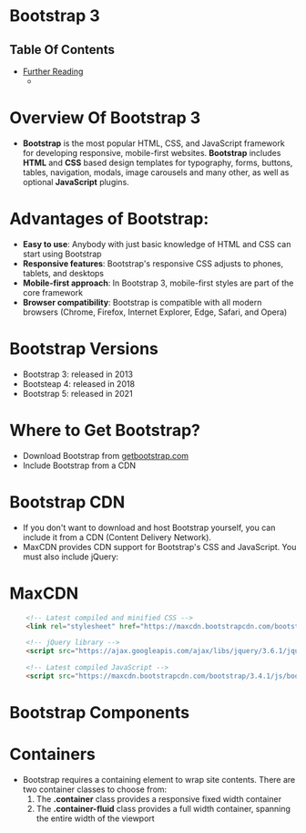 # Bootstrap 3

## Table Of Contents
- [Further Reading]()
    - []()

# Overview Of Bootstrap 3
* __Bootstrap__ is the most popular HTML, CSS, and JavaScript framework for developing responsive, mobile-first websites. __Bootstrap__ includes __HTML__ and __CSS__ based design templates for typography, forms, buttons, tables, navigation, modals, image carousels and many other, as well as optional __JavaScript__ plugins.

# Advantages of Bootstrap:
* __Easy to use__: Anybody with just basic knowledge of HTML and CSS can start using Bootstrap
* __Responsive features__: Bootstrap's responsive CSS adjusts to phones, tablets, and desktops
* __Mobile-first approach__: In Bootstrap 3, mobile-first styles are part of the core framework
* __Browser compatibility__: Bootstrap is compatible with all modern browsers (Chrome, Firefox, Internet Explorer, Edge, Safari, and Opera)

# Bootstrap Versions
- Bootstrap 3: released in 2013
- Bootsteap 4: released in 2018
- Bootstrap 5: released in 2021

# Where to Get Bootstrap?
* Download Bootstrap from [getbootstrap.com](https://getbootstrap.com/docs/5.3/getting-started/introduction/)
* Include Bootstrap from a CDN

# Bootstrap CDN
* If you don't want to download and host Bootstrap yourself, you can include it from a CDN (Content Delivery Network).
* MaxCDN provides CDN support for Bootstrap's CSS and JavaScript. You must also include jQuery:

# MaxCDN
```html
    <!-- Latest compiled and minified CSS -->
    <link rel="stylesheet" href="https://maxcdn.bootstrapcdn.com/bootstrap/3.4.1/css/bootstrap.min.css">

    <!-- jQuery library -->
    <script src="https://ajax.googleapis.com/ajax/libs/jquery/3.6.1/jquery.min.js"></script>

    <!-- Latest compiled JavaScript -->
    <script src="https://maxcdn.bootstrapcdn.com/bootstrap/3.4.1/js/bootstrap.min.js"></script>
```

# Bootstrap Components

# Containers
* Bootstrap requires a containing element to wrap site contents. There are two container classes to choose from:
    1. The __.container__ class provides a responsive fixed width container
    2. The __.container-fluid__ class provides a full width container, spanning the entire width of the viewport